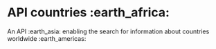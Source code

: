 <h1> API countries :earth_africa:</h1>


<p>An API :earth_asia: enabling the search for information about countries worldwide :earth_americas: </p>
